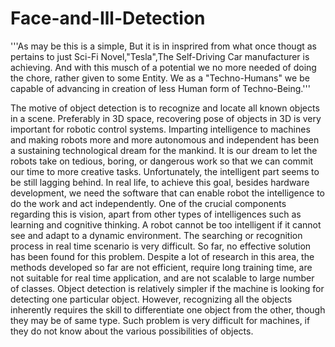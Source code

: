 # Face-and-Ill-Detection


'''As may be this is a simple, But it is in insprired from what once thougt as pertains to just Sci-Fi Novel,"Tesla",The Self-Driving Car manufacturer is achieving.
And with this musch of a potential we no more needed of doing the chore, rather given to some Entity. We as a "Techno-Humans" we be capable of advancing in creation of less Human form of Techno-Being.'''


The motive of object detection is to recognize and locate all known objects in a scene. Preferably in 3D space, recovering pose of objects in 3D is very important for robotic control systems. Imparting intelligence to machines and making robots more and more autonomous and independent has been a sustaining technological dream for the mankind. It is our dream to let the robots take on tedious, boring, or dangerous work so that we can commit our time to more creative tasks. Unfortunately, the intelligent part seems to be still lagging behind. In real life, to achieve this goal, besides hardware development, we need the software that can enable robot the intelligence to do the work and act independently. One of the crucial components regarding this is vision, apart from other types of intelligences such as learning and cognitive thinking. A robot cannot be too intelligent if it cannot see and adapt to a dynamic environment. The searching or recognition process in real time scenario is very difficult. So far, no effective solution has been found for this problem. Despite a lot of research in this area, the methods developed so far are not efficient, require long training time, are not suitable for real time application, and are not scalable to large number of classes. Object detection is relatively simpler if the machine is looking for detecting one particular object. However, recognizing all the objects inherently requires the skill to differentiate one object from the other, though they may be of same type. Such problem is very difficult for machines, if they do not know about the various possibilities of objects.


